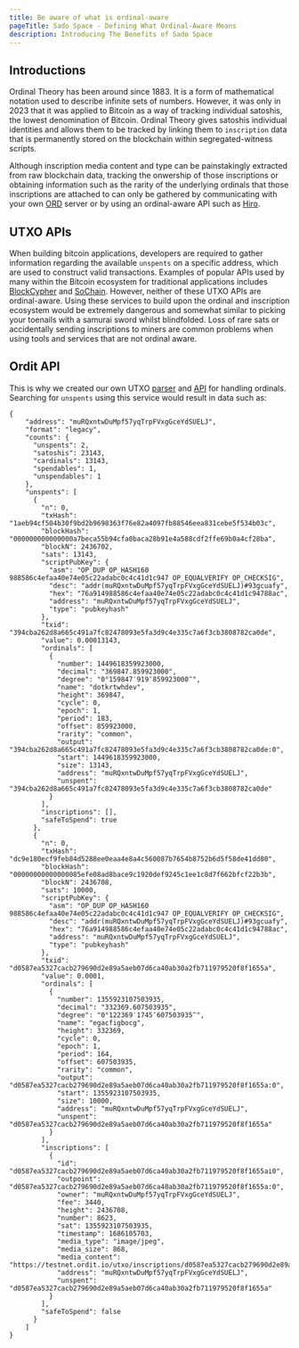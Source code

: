 ```yaml
---
title: Be aware of what is ordinal-aware
pageTitle: Sado Space - Defining What Ordinal-Aware Means
description: Introducing The Benefits of Sado Space
---
```


## Introductions

Ordinal Theory has been around since 1883. It is a form of mathematical notation used to describe infinite sets of numbers. However, it was only in 2023 that it was applied to Bitcoin as a way of tracking individual satoshis, the lowest denomination of Bitcoin. Ordinal Theory gives satoshis individual identities and allows them to be tracked by linking them to `inscription` data that is permanently stored on the blockchain within segregated-witness scripts.

Although inscription media content and type can be painstakingly extracted from raw blockchain data, tracking the onwership of those inscriptions or obtaining information such as the rarity of the underlying ordinals that those inscriptions are attached to can only be gathered by communicating with your own [ORD](https://github.com/ordinals/ord) server or by using an ordinal-aware API such as [Hiro](https://docs.hiro.so/ordinals).

## UTXO APIs

When building bitcoin applications, developers are required to gather information regarding the available `unspents` on a specific address, which are used to construct valid transactions. Examples of popular APIs used by many within the Bitcoin ecosystem for traditional applications includes [BlockCypher](https://www.blockcypher.com/) and [SoChain](https://sochain.com/). However, neither of these UTXO APIs are ordinal-aware. Using these services to build upon the ordinal and inscription ecosystem would be extremely dangerous and somewhat similar to picking your toenails with a samurai sword whilst blindfolded. Loss of rare sats or accidentally sending inscriptions to miners are common problems when using tools and services that are not ordinal aware.

## Ordit API

This is why we created our own UTXO [parser](https://github.com/sadoprotocol/utxo-parser) and [API](https://github.com/sadoprotocol/utxo-parser) for handling ordinals. Searching for `unspents` using this service would result in data such as:

```
{
    "address": "muRQxntwDuMpf57yqTrpFVxgGceYdSUELJ",
    "format": "legacy",
    "counts": {
      "unspents": 2,
      "satoshis": 23143,
      "cardinals": 13143,
      "spendables": 1,
      "unspendables": 1
    },
    "unspents": [
      {
        "n": 0,
        "txHash": "1aeb94cf504b30f9bd2b9698363f76e82a4097fb88546eea831cebe5f534b03c",
        "blockHash": "000000000000000a7beca55b94cfa0baca28b91e4a588cdf2ffe69b0a4cf28ba",
        "blockN": 2436702,
        "sats": 13143,
        "scriptPubKey": {
          "asm": "OP_DUP OP_HASH160 988586c4efaa40e74e05c22adabc0c4c41d1c947 OP_EQUALVERIFY OP_CHECKSIG",
          "desc": "addr(muRQxntwDuMpf57yqTrpFVxgGceYdSUELJ)#93gcuafy",
          "hex": "76a914988586c4efaa40e74e05c22adabc0c4c41d1c94788ac",
          "address": "muRQxntwDuMpf57yqTrpFVxgGceYdSUELJ",
          "type": "pubkeyhash"
        },
        "txid": "394cba262d8a665c491a7fc82478093e5fa3d9c4e335c7a6f3cb3808782ca0de",
        "value": 0.00013143,
        "ordinals": [
          {
            "number": 1449618359923000,
            "decimal": "369847.859923000",
            "degree": "0°159847′919″859923000‴",
            "name": "dotkrtwhdev",
            "height": 369847,
            "cycle": 0,
            "epoch": 1,
            "period": 183,
            "offset": 859923000,
            "rarity": "common",
            "output": "394cba262d8a665c491a7fc82478093e5fa3d9c4e335c7a6f3cb3808782ca0de:0",
            "start": 1449618359923000,
            "size": 13143,
            "address": "muRQxntwDuMpf57yqTrpFVxgGceYdSUELJ",
            "unspent": "394cba262d8a665c491a7fc82478093e5fa3d9c4e335c7a6f3cb3808782ca0de"
          }
        ],
        "inscriptions": [],
        "safeToSpend": true
      },
      {
        "n": 0,
        "txHash": "dc9e180ecf9feb84d5288ee0eaa4e8a4c560087b7654b8752b6d5f58de41dd80",
        "blockHash": "00000000000000085efe08ad8bace9c1920def9245c1ee1c8d7f662bfcf22b3b",
        "blockN": 2436708,
        "sats": 10000,
        "scriptPubKey": {
          "asm": "OP_DUP OP_HASH160 988586c4efaa40e74e05c22adabc0c4c41d1c947 OP_EQUALVERIFY OP_CHECKSIG",
          "desc": "addr(muRQxntwDuMpf57yqTrpFVxgGceYdSUELJ)#93gcuafy",
          "hex": "76a914988586c4efaa40e74e05c22adabc0c4c41d1c94788ac",
          "address": "muRQxntwDuMpf57yqTrpFVxgGceYdSUELJ",
          "type": "pubkeyhash"
        },
        "txid": "d0587ea5327cacb279690d2e89a5aeb07d6ca40ab30a2fb711979520f8f1655a",
        "value": 0.0001,
        "ordinals": [
          {
            "number": 1355923107503935,
            "decimal": "332369.607503935",
            "degree": "0°122369′1745″607503935‴",
            "name": "egacfigbocg",
            "height": 332369,
            "cycle": 0,
            "epoch": 1,
            "period": 164,
            "offset": 607503935,
            "rarity": "common",
            "output": "d0587ea5327cacb279690d2e89a5aeb07d6ca40ab30a2fb711979520f8f1655a:0",
            "start": 1355923107503935,
            "size": 10000,
            "address": "muRQxntwDuMpf57yqTrpFVxgGceYdSUELJ",
            "unspent": "d0587ea5327cacb279690d2e89a5aeb07d6ca40ab30a2fb711979520f8f1655a"
          }
        ],
        "inscriptions": [
          {
            "id": "d0587ea5327cacb279690d2e89a5aeb07d6ca40ab30a2fb711979520f8f1655ai0",
            "outpoint": "d0587ea5327cacb279690d2e89a5aeb07d6ca40ab30a2fb711979520f8f1655a:0",
            "owner": "muRQxntwDuMpf57yqTrpFVxgGceYdSUELJ",
            "fee": 3440,
            "height": 2436708,
            "number": 8623,
            "sat": 1355923107503935,
            "timestamp": 1686105703,
            "media_type": "image/jpeg",
            "media_size": 868,
            "media_content": "https://testnet.ordit.io/utxo/inscriptions/d0587ea5327cacb279690d2e89a5aeb07d6ca40ab30a2fb711979520f8f1655a:0/d0587ea5327cacb279690d2e89a5aeb07d6ca40ab30a2fb711979520f8f1655ai0/media",
            "address": "muRQxntwDuMpf57yqTrpFVxgGceYdSUELJ",
            "unspent": "d0587ea5327cacb279690d2e89a5aeb07d6ca40ab30a2fb711979520f8f1655a"
          }
        ],
        "safeToSpend": false
      }
    ]
}
```
